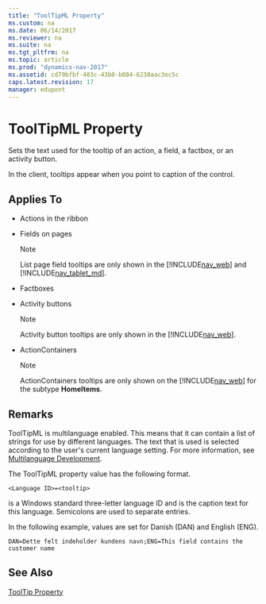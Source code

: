 ```yaml
---
title: "ToolTipML Property"
ms.custom: na
ms.date: 06/14/2017
ms.reviewer: na
ms.suite: na
ms.tgt_pltfrm: na
ms.topic: article
ms.prod: "dynamics-nav-2017"
ms.assetid: cd79bfbf-483c-43b0-b884-6230aac3ec5c
caps.latest.revision: 17
manager: edupont
---
```

# ToolTipML Property
Sets the text used for the tooltip of an action, a field, a factbox, or an activity button.  

In the client, tooltips appear when you point to caption of the control.

## Applies To  

-   Actions in the ribbon  

-   Fields on pages  

    > [!NOTE]  
    >  List page field tooltips are only shown in the [!INCLUDE[nav_web](../includes/nav_web_md.md)] and [!INCLUDE[nav_tablet_md](../includes/nav_tablet_md.md)].

-   Factboxes  

-   Activity buttons  

    > [!NOTE]  
    >  Activity button tooltips are only shown in the [!INCLUDE[nav_web](../includes/nav_web_md.md)].  

-   ActionContainers  

    > [!NOTE]  
    >  ActionContainers tooltips are only shown on the [!INCLUDE[nav_web](../includes/nav_web_md.md)] for the subtype **HomeItems**.  

## Remarks  
 ToolTipML is multilanguage enabled. This means that it can contain a list of strings for use by different languages. The text that is used is selected according to the user's current language setting. For more information, see [Multilanguage Development](Multilanguage-Development.md).  

 The ToolTipML property value has the following format.  

```  
<Language ID>=<tooltip>  
```  

 <Language ID> is a Windows standard three-letter language ID and <caption> is the caption text for this language. Semicolons are used to separate entries.  

 In the following example, values are set for Danish (DAN) and English (ENG).  

```  
DAN=Dette felt indeholder kundens navn;ENG=This field contains the customer name  
```  

## See Also  
 [ToolTip Property](devenv-tooltip-property.md)

